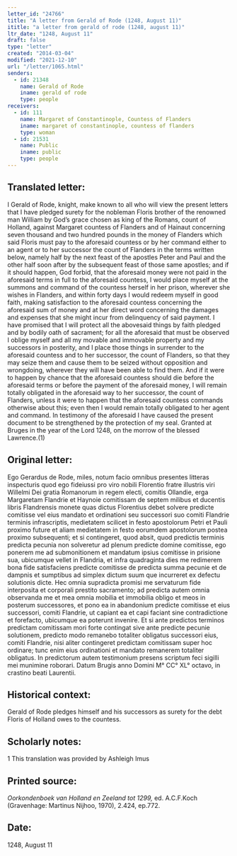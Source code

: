 ```yaml
---
letter_id: "24766"
title: "A letter from Gerald of Rode (1248, August 11)"
ititle: "a letter from gerald of rode (1248, august 11)"
ltr_date: "1248, August 11"
draft: false
type: "letter"
created: "2014-03-04"
modified: "2021-12-10"
url: "/letter/1065.html"
senders:
  - id: 21348
    name: Gerald of Rode
    iname: gerald of rode
    type: people
receivers:
  - id: 111
    name: Margaret of Constantinople, Countess of Flanders
    iname: margaret of constantinople, countess of flanders
    type: woman
  - id: 21531
    name: Public
    iname: public
    type: people
---
```

<h2> Translated letter:</h2>I Gerald of Rode, knight, make known to all who will view the present letters that I have pledged surety for the nobleman Floris brother of the renowned man William by God’s grace chosen as king of the Romans, count of Holland, against Margaret countess of Flanders and of Hainaut concerning seven thousand and two hundred pounds in the money of Flanders which said Floris must pay to the aforesaid countess or by her command either to an agent or to her successor the count of Flanders in the terms written below, namely half by the next feast of the apostles Peter and Paul and the other half soon after by the subsequent feast of those same apostles; and if it should happen, God forbid, that the aforesaid money were not paid in the aforesaid terms in full to the aforesaid countess, I would place myself at the summons and command of the countess herself in her prison, wherever she wishes in Flanders, and within forty days I would redeem myself in good faith, making satisfaction to the aforesaid countess concerning the aforesaid sum of money and at her direct word concerning the damages and expenses that she might incur from delinquency of said payment. I have promised that I will protect all the abovesaid things by faith pledged and by bodily oath of sacrament; for all the aforesaid that must be observed I oblige myself and all my movable and immovable property and my successors in posterity, and I place those things in surrender to the aforesaid countess and to her successor, the count of Flanders, so that they may seize them and cause them to be seized without opposition and wrongdoing, wherever they will have been able to find them. And if it were to happen by chance that the aforesaid countess should die before the aforesaid terms or before the payment of the aforesaid money, I will remain totally obligated in the aforesaid way to her successor, the count of Flanders, unless it were to happen that the aforesaid countess commands otherwise about this; even then I would remain totally obligated to her agent and command.
	In testimony of the aforesaid I have caused the present document to be strengthened by the protection of my seal.
	Granted at Bruges in the year of the Lord 1248, on the morrow of the blessed Lawrence.(1)
<h2 class="mt-4"> Original letter:</h2>Ego Gerardus de Rode, miles, notum facio omnibus presentes litteras inspecturis quod ego fideiussi pro viro nobili Florentio fratre illustris viri Willelmi Dei gratia Romanorum in regem electi, comitis Ollandie, erga Margaretam Flandrie et Haynoie comitissam de septem milibus et ducentis libris Flandrensis monete quas dictus Florentius debet solvere predicte comitisse vel eius mandato et ordinationi seu successori suo comiti Flandrie terminis infrascriptis, medietatem scilicet in festo apostolorum Petri et Pauli proximo future et aliam medietatem in festo eorumdem apostolorum postea proximo subsequenti; et si contingeret, quod absit, quod predictis terminis predicta pecunia non solveretur ad plenum predicte domine comitisse, ego ponerem me ad submonitionem et mandatum ipsius comitisse in prisione sua, ubicumque vellet in Flandria, et infra quadraginta dies me redimerem bona fide satisfaciens predicte comitisse de predicta summa pecunie et de dampnis et sumptibus ad simplex dictum suum que incurreret ex defectu solutionis dicte. Hec omnia supradicta promisi me servaturum fide interposita et corporali prestito sacramento; ad predicta autem omnia observanda me et mea omnia mobilia et immobilia obligo et meos in posterum successores, et pono ea in abandonium predicte comitisse et eius successori, comiti Flandrie, ut capiant ea et capi faciant sine contradictione et forefacto, ubicumque ea poterunt invenire. Et si ante predictos terminos predictam comitissam mori forte contingat sive ante predicte pecunie solutionem, predicto modo remanebo totaliter obligatus successori eius, comiti Flandrie, nisi aliter contingeret predictam comitissam super hoc ordinare; tunc enim eius ordinationi et mandato remanerem totaliter obligatus.
In predictorum autem testimonium presens scriptum feci sigilli mei munimine roborari.
Datum Brugis anno Domini M° CC° XL° octavo, in crastino beati Laurentii.
<h2 class="mt-4"> Historical context:</h2>Gerald of Rode pledges himself and his successors as surety for the debt Floris of Holland owes to the countess.
<h2 class="mt-4"> Scholarly notes:</h2>1 This translation was provided by Ashleigh Imus
<h2 class="mt-4"> Printed source:</h2><p><em>Oorkondenboek van Holland en Zeeland tot 1299,</em> ed. A.C.F.Koch (Gravenhage: Martinus Nijhoo, 1970), 2.424, ep.772.</p><h2 class="mt-4"> Date:</h2>1248, August 11